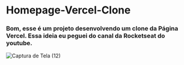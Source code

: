 # Homepage-Vercel-Clone
### Bom, esse é um projeto desenvolvendo um clone da Página Vercel. Essa ideia eu peguei do canal da Rocketseat do youtube.
![Captura de Tela (12)](https://user-images.githubusercontent.com/64798575/97781456-40a57280-1b6a-11eb-8cb7-c73fefc955fc.png)
